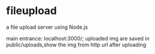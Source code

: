 # fileupload
a file upload server using Node.js

main entrance: localhost:3000/;
uploaded img are saved in public/uploads,show the img from http url after uploading
